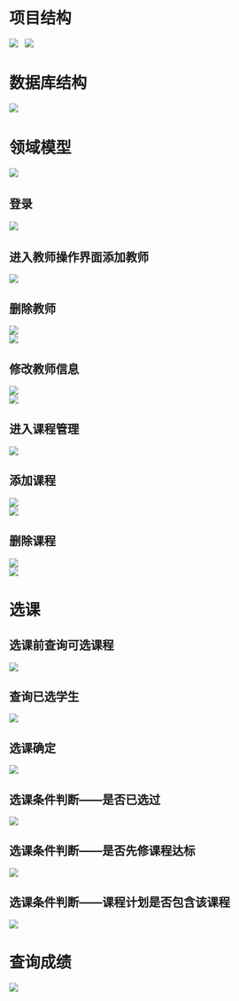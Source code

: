 # 项目结构  
![](images/结构图1.png)  
![](images/结构图2.png)  
# 数据库结构  
![](images/shujuku.PNG)  
# 领域模型  
![](images/1.png)  
## 登录  
![](images/login.png)  
## 进入教师操作界面添加教师  
![](images/添加教师.PNG)  
## 删除教师  
![](images/删除教师.PNG)  
![](images/删除教师2.PNG)  
## 修改教师信息  
![](images/修改教师.PNG)  
![](images/修改教师2.PNG)  
## 进入课程管理  
![](images/课程-查询.PNG)  
## 添加课程  
![](images/增加课程1.PNG)  
![](images/添加课程2.PNG)  
## 删除课程  
![](images/删除课程1.PNG)  
![](images/删除课程2.PNG)  
# 选课  
## 选课前查询可选课程  
![](images/查询可选课程.PNG)  
## 查询已选学生  
![](images/查看已选学生.PNG)  
## 选课确定  
![](images/选课确定.PNG)	
## 选课条件判断——是否已选过  
![](images/已选过.PNG)  
## 选课条件判断——是否先修课程达标  
![](images/先修课程不达标.PNG)  
## 选课条件判断——课程计划是否包含该课程  
![](images/不包含该课程.PNG)  
# 查询成绩  
![](images/成绩.PNG)




















	







